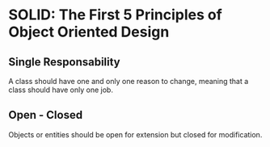 # SOLID: The First 5 Principles of Object Oriented Design



## Single Responsability

A class should have one and only one reason to change, meaning that a class should have only one job.



## Open - Closed

Objects or entities should be open for extension but closed for modification.
